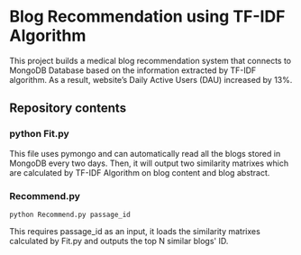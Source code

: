 # Blog Recommendation using TF-IDF Algorithm
This project builds a medical blog recommendation system that connects to MongoDB Database based on the information extracted by TF-IDF algorithm. As a result, website’s Daily Active Users (DAU) increased by 13%. 
## Repository contents
### python Fit.py
This file uses pymongo and can automatically read all the blogs stored in MongoDB every two days. Then, it will output two similarity matrixes which are calculated by TF-IDF Algorithm on blog content and blog abstract. 
### Recommend.py
```
python Recommend.py passage_id
```
This requires passage_id as an input, it loads the similarity matrixes calculated by Fit.py and outputs the top N similar blogs' ID.
